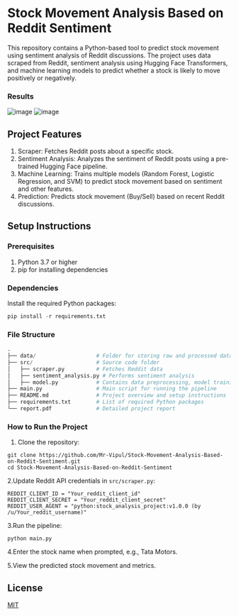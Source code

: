 # Stock Movement Analysis Based on Reddit Sentiment

This repository contains a Python-based tool to predict stock movement using sentiment analysis of Reddit discussions. The project uses data scraped from Reddit, sentiment analysis using Hugging Face Transformers, and machine learning models to predict whether a stock is likely to move positively or negatively.

### Results
![image](https://github.com/user-attachments/assets/c8651511-6bf1-4949-9488-086749677276)
![image](https://github.com/user-attachments/assets/2bb02982-fc63-43ec-ae51-a9af421298b2)



## Project Features
1. Scraper: Fetches Reddit posts about a specific stock.
2. Sentiment Analysis: Analyzes the sentiment of Reddit posts using a pre-trained Hugging Face pipeline.
3. Machine Learning: Trains multiple models (Random Forest, Logistic Regression, and SVM) to predict stock movement based on sentiment and other features.
4. Prediction: Predicts stock movement (Buy/Sell) based on recent Reddit discussions.

## Setup Instructions
### Prerequisites
1. Python 3.7 or higher
2. pip for installing dependencies


### Dependencies
Install the required Python packages:
```python
pip install -r requirements.txt
```

### File Structure
```python
.
├── data/                   # Folder for storing raw and processed data
├── src/                    # Source code folder
│   ├── scraper.py          # Fetches Reddit data
│   ├── sentiment_analysis.py # Performs sentiment analysis
│   ├── model.py            # Contains data preprocessing, model training, and evaluation
├── main.py                 # Main script for running the pipeline
├── README.md               # Project overview and setup instructions
├── requirements.txt        # List of required Python packages
└── report.pdf              # Detailed project report
```

### How to Run the Project
1. Clone the repository:
```
git clone https://github.com/Mr-Vipul/Stock-Movement-Analysis-Based-on-Reddit-Sentiment.git
cd Stock-Movement-Analysis-Based-on-Reddit-Sentiment
```

2.Update Reddit API credentials in ```src/scraper.py```:

```
REDDIT_CLIENT_ID = "Your_reddit_client_id"
REDDIT_CLIENT_SECRET = "Your_reddit_client_secret"
REDDIT_USER_AGENT = "python:stock_analysis_project:v1.0.0 (by /u/Your_reddit_username)"
```

3.Run the pipeline:
```
python main.py
```
4.Enter the stock name when prompted, e.g., Tata Motors.
 
5.View the predicted stock movement and metrics.


## License

[MIT](https://choosealicense.com/licenses/mit/)
